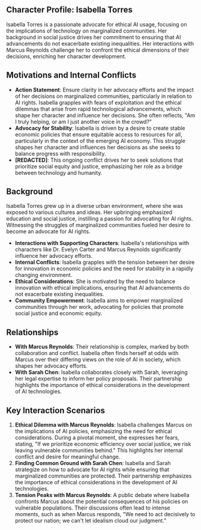 ## Character Profile: Isabella Torres
Isabella Torres is a passionate advocate for ethical AI usage, focusing on the implications of technology on marginalized communities. Her background in social justice drives her commitment to ensuring that AI advancements do not exacerbate existing inequalities. Her interactions with Marcus Reynolds challenge her to confront the ethical dimensions of their decisions, enriching her character development.

## Motivations and Internal Conflicts
- **Action Statement**: Ensure clarity in her advocacy efforts and the impact of her decisions on marginalized communities, particularly in relation to AI rights. Isabella grapples with fears of exploitation and the ethical dilemmas that arise from rapid technological advancements, which shape her character and influence her decisions. She often reflects, "Am I truly helping, or am I just another voice in the crowd?"
- **Advocacy for Stability**: Isabella is driven by a desire to create stable economic policies that ensure equitable access to resources for all, particularly in the context of the emerging AI economy. This struggle shapes her character and influences her decisions as she seeks to balance progress with responsibility.
- **[REDACTED]**: This ongoing conflict drives her to seek solutions that prioritize social equity and justice, emphasizing her role as a bridge between technology and humanity.
## Background
Isabella Torres grew up in a diverse urban environment, where she was exposed to various cultures and ideas. Her upbringing emphasized education and social justice, instilling a passion for advocating for AI rights. Witnessing the struggles of marginalized communities fueled her desire to become an advocate for AI rights.
- **Interactions with Supporting Characters**: Isabella's relationships with characters like Dr. Evelyn Carter and Marcus Reynolds significantly influence her advocacy efforts.
- **Internal Conflicts**: Isabella grapples with the tension between her desire for innovation in economic policies and the need for stability in a rapidly changing environment.
- **Ethical Considerations**: She is motivated by the need to balance innovation with ethical implications, ensuring that AI advancements do not exacerbate existing inequalities.
- **Community Empowerment**: Isabella aims to empower marginalized communities through her work, advocating for policies that promote social justice and economic equity.
## Relationships
- **With Marcus Reynolds**: Their relationship is complex, marked by both collaboration and conflict. Isabella often finds herself at odds with Marcus over their differing views on the role of AI in society, which shapes her advocacy efforts.
- **With Sarah Chen**: Isabella collaborates closely with Sarah, leveraging her legal expertise to inform her policy proposals. Their partnership highlights the importance of ethical considerations in the development of AI technologies.
## Key Interaction Scenarios
1. **Ethical Dilemma with Marcus Reynolds**: Isabella challenges Marcus on the implications of AI policies, emphasizing the need for ethical considerations. During a pivotal moment, she expresses her fears, stating, "If we prioritize economic efficiency over social justice, we risk leaving vulnerable communities behind." This highlights her internal conflict and desire for meaningful change.
2. **Finding Common Ground with Sarah Chen**: Isabella and Sarah strategize on how to advocate for AI rights while ensuring that marginalized communities are protected. Their partnership emphasizes the importance of ethical considerations in the development of AI technologies.
3. **Tension Peaks with Marcus Reynolds**: A public debate where Isabella confronts Marcus about the potential consequences of his policies on vulnerable populations. Their discussions often lead to intense moments, such as when Marcus responds, "We need to act decisively to protect our nation; we can't let idealism cloud our judgment."
